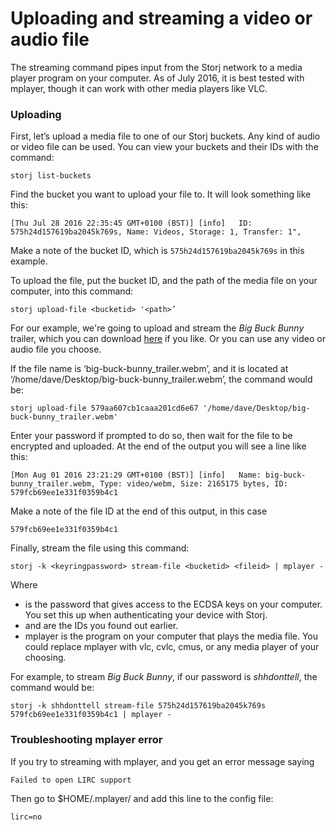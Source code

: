 
# Uploading and streaming a video or audio file

The streaming command pipes input from the Storj network to a media player program on your computer. As of July 2016, it is best tested with mplayer, though it can work with other media players like VLC.


### Uploading

First, let’s upload a media file to one of our Storj buckets. Any kind of audio or video file can be used. You can view your buckets and their IDs with the command:

    storj list-buckets
    

Find the bucket you want to upload your file to. It will look something like this:

    [Thu Jul 28 2016 22:35:45 GMT+0100 (BST)] [info]   ID: 575h24d157619ba2045k769s, Name: Videos, Storage: 1, Transfer: 1",

Make a note of the bucket ID, which is ```575h24d157619ba2045k769s``` in this example. 

To upload the file, put the bucket ID, and the path of the media file on your computer, into this command:

    storj upload-file <bucketid> '<path>’

For our example, we're going to upload and stream the *Big Buck Bunny* trailer, which you can download [here](http://www.webmfiles.org/demo-files/) if you like. Or you can use any video or audio file you choose. 

If the file name is ‘big-buck-bunny_trailer.webm’, and it is located at ‘/home/dave/Desktop/big-buck-bunny_trailer.webm’, the command would be:

    storj upload-file 579aa607cb1caaa201cd6e67 '/home/dave/Desktop/big-buck-bunny_trailer.webm'
    
Enter your password if prompted to do so, then wait for the file to be encrypted and uploaded. At the end of the output you will see a line like this:

    [Mon Aug 01 2016 23:21:29 GMT+0100 (BST)] [info]   Name: big-buck-bunny_trailer.webm, Type: video/webm, Size: 2165175 bytes, ID: 579fcb69ee1e331f0359b4c1
    
Make a note of the file ID at the end of this output, in this case 
    
    579fcb69ee1e331f0359b4c1

Finally, stream the file using this command:

    storj -k <keyringpassword> stream-file <bucketid> <fileid> | mplayer -
    
Where
* <keyringpassword> is the password that gives access to the ECDSA keys on your computer. You set this up when authenticating your device with Storj. 
* <bucketid> and <fileid> are the IDs you found out earlier.
* mplayer is the program on your computer that plays the media file. You could replace mplayer with vlc, cvlc, cmus, or any media player of your choosing.

For example, to stream *Big Buck Bunny*, if our password is *shhdonttell*, the command would be:

    storj -k shhdonttell stream-file 575h24d157619ba2045k769s 579fcb69ee1e331f0359b4c1 | mplayer -
    

### Troubleshooting mplayer error

If you try to streaming with mplayer, and you get an error message saying

    Failed to open LIRC support
    
Then go to $HOME/.mplayer/ and add this line to the config file:

    lirc=no